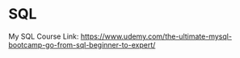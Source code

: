 # SQL

My SQL Course Link: https://www.udemy.com/the-ultimate-mysql-bootcamp-go-from-sql-beginner-to-expert/
